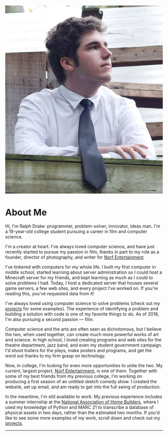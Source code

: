 ![headshot](/img/headshot.jpg)

# About Me

Hi, I'm Ralph Drake: programmer, problem-solver, innovator, ideas man. I'm a 19-year-old college student pursuing a career in film and computer science.

I'm a creator at heart. I've always loved computer science, and have just recently started to pursue my passion in film, thanks in part to my role as a founder, director of photography, and writer for [Norf Entertainment](norf.tv).

I've tinkered with computers for my whole life. I built my first computer in middle school, started learning about server administration so I could host a Minecraft server for my friends, and kept learning as much as I could to solve problems I had. Today, I host a dedicated server that houses several game servers, a few web sites, and every project I've worked on. If you're reading this, you've requested data from it!

I've always loved using computer science to solve problems (check out my [projects](#projects) for some examples). The experience of identifying a problem and building a solution with code is one of my favorite things to do. As of 2018, I'm also pursuing a second passion &mdash; film.

Computer science and the arts are often seen as dichotomous, but I believe the two, when used together, can create much more powerful works of art and science. In high school, I loved creating programs and web sites for the theatre department, jazz band, and even my student government campaign. I'd shoot trailers for the plays, make posters and programs, and get the word out thanks to my firm grasp on technology.

Now, in college, I'm looking for even more opportunities to unite the two. My current, largest project, [Norf Entertainment](https://norf.tv), is one of them. Together with some of my best friends from my previous college, I'm working on producing a first season of an untitled sketch comedy show. I created the website, set up email, and am ready to get into the full swing of production.

In the meantime, I'm still available to work. My previous experience includes a summer internship at the [National Association of Home Builders](https://nahb.org), where I used my knowledge of Python and MARC 21 to transcribe a database of physical assets in two days, rather than the estimated two months. If you'd like to see some more examples of my work, scroll down and check out my [projects](#projects).

---
